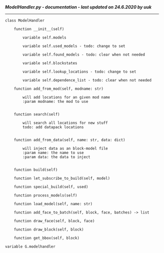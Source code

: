 ***ModelHandler.py - documentation - last updated on 24.6.2020 by uuk***
___

    class ModelHandler

        function __init__(self)

            variable self.models

            variable self.used_models - todo: change to set

            variable self.found_models - todo: clear when not needed

            variable self.blockstates

            variable self.lookup_locations - todo: change to set

            variable self.dependence_list - todo: clear when not needed

        function add_from_mod(self, modname: str)
            
            will add locations for an given mod name
            :param modname: the mod to use


        function search(self)
            
            will search all locations for new stuff
            todo: add datapack locations


        function add_from_data(self, name: str, data: dict)
            
            will inject data as an block-model file
            :param name: the name to use
            :param data: the data to inject


        function build(self)

        function let_subscribe_to_build(self, model)

        function special_build(self, used)

        function process_models(self)

        function load_model(self, name: str)

        function add_face_to_batch(self, block, face, batches) -> list

        function draw_face(self, block, face)

        function draw_block(self, block)

        function get_bbox(self, block)

    variable G.modelhandler